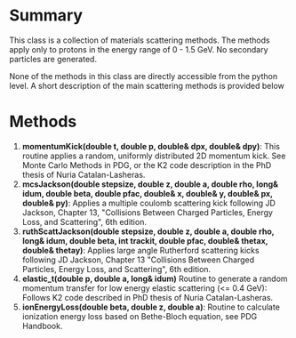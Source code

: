 # Summary #

This class is a collection of materials scattering methods. The methods apply only to protons in the energy range of 0 - 1.5 GeV. No secondary particles are generated.

None of the methods in this class are directly accessible from the python level. A short description of the main scattering methods is provided below

# Methods #

  1. **momentumKick(double t, double p, double& dpx, double& dpy)**:  This routine applies a random, uniformly distributed 2D momentum kick. See Monte Carlo Methods in PDG, or the K2 code description in the PhD thesis of Nuria Catalan-Lasheras.
  1. **mcsJackson(double stepsize, double z, double a, double rho, long& idum, double beta, double pfac, double& x, double& y, double& px, double& py)**:  Applies a multiple coulomb scattering kick following JD Jackson, Chapter 13, "Collisions Between Charged Particles, Energy Loss, and Scattering", 6th edition.
  1. **ruthScattJackson(double stepsize, double z, double a, double rho, long& idum, double beta, int trackit, double pfac, double& thetax, double& thetay)**:  Applies large angle Rutherford scattering kicks following JD Jackson, Chapter 13 "Collisions Between Charged Particles, Energy Loss, and Scattering", 6th edition.
  1. **elastic\_t(double p, double a, long& idum)** Routine to generate a random momentum transfer for low energy elastic scattering (<= 0.4 GeV):  Follows K2 code described in PhD thesis of Nuria Catalan-Lasheras.
  1. **ionEnergyLoss(double beta, double z, double a)**:  Routine to calculate ionization energy loss based on Bethe-Bloch equation, see PDG Handbook.